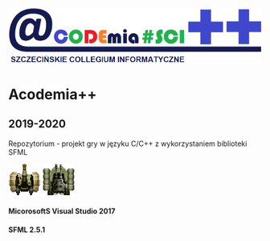 
![Acodemia logo_plus_plus](https://github.com/jackflower/AcodemiaGame/blob/master/data/acodemia_plus_plus_logo_small.png)

# Acodemia++
## 2019-2020

Repozytorium - projekt gry w języku C/C++ z wykorzystaniem biblioteki SFML

![Acodemia ship](https://github.com/jackflower/AcodemiaGame/blob/master/data/ship.png) ![Acodemia ship_x](https://github.com/jackflower/AcodemiaGame/blob/master/data/ship_x.png)

#### MicorosoftS Visual Studio 2017
#### SFML 2.5.1

